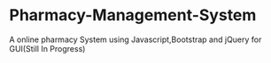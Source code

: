 # Pharmacy-Management-System


A online pharmacy System using Javascript,Bootstrap and jQuery for GUI(Still In Progress)
